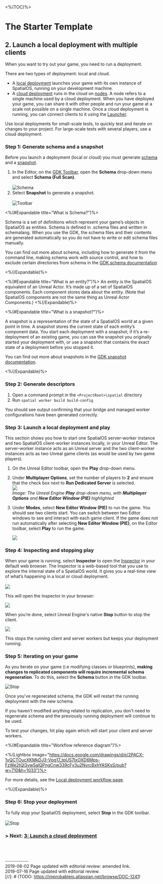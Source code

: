 <%(TOC)%>
# The Starter Template

## 2.  Launch a local deployment with multiple clients

When you want to try out your game, you need to run a deployment.

There are two types of deployment: local and cloud.

- A [local deployment]({{urlRoot}}/content/glossary#deployment) launches your game with its own instance of SpatialOS, running on your development machine.
- A [cloud deployment]({{urlRoot}}/content/glossary#deployment) runs in the cloud on [nodes]({{urlRoot}}/content/glossary#node). A node refers to a single machine used by a cloud deployment. When you have deployed your game, you can share it with other people and run your game at a scale not possible on a single machine. Once a cloud deployment is running, you can connect clients to it using the [Launcher]({{urlRoot}}/content/glossary#launcher).

Use local deployments for small-scale tests, to quickly test and iterate on changes to your project. For large-scale tests with several players, use a cloud deployment.

### Step 1: Generate schema and a snapshot

Before you launch a deployment (local or cloud) you must generate [schema]({{urlRoot}}/content/spatialos-concepts/schema-and-snapshots#schema) and a [snapshot]({{urlRoot}}/content/spatialos-concepts/schema-and-snapshots#snapshots).

1. In the Editor, on the [GDK Toolbar]({{urlRoot}}/content/unreal-editor-interface/toolbars), open the **Schema** drop-down menu and select **Schema (Full Scan)**. <br/><br/>
   ![Schema]({{assetRoot}}assets/screen-grabs/toolbar/schema-button-full-scan.png)<br/>
1. Select **Snapshot** to generate a snapshot.<br/><br/>
   ![Toolbar]({{assetRoot}}assets/screen-grabs/toolbar/snapshot-button.png)<br/>

<%(#Expandable title="What is Schema?")%>

Schema is a set of definitions which represent your game’s objects in SpatialOS as entities. Schema is defined in .schema files and written in schemalang. When you use the GDK, the schema files and their contents are generated automatically so you do not have to write or edit schema files manually.

You can find out more about schema, including how to generate it from the command line, making schema work with source control, and how to exclude certain directories from schema in the [GDK schema documentation]({{urlRoot}}/content/how-to-use-schema)

<%(/Expandable)%>

<%(#Expandable title="What is an entity?")%>
An entity is the SpatialOS equivalent of  an Unreal Actor. It’s made up of a set of SpatialOS components. Each component stores data about the entity. (Note that SpatialOS components are not the same thing as Unreal Actor Components.)
<%(/Expandable)%>

<%(#Expandable title="What is  a snapshot?")%>

A snapshot is a representation of the state of a SpatialOS world at a given point in time. A snapshot stores the current state of each entity’s component data. You start each deployment with a snapshot; if it’s a re-deployment of an existing game, you can use the snapshot you originally started your deployment with, or use a snapshot that contains the exact state of a deployment before you stopped it.

You can find out more about snapshots in the [GDK snapshot documentation]({{urlRoot}}/content/how-to-use-snapshots).

<%(/Expandable)%>

### Step 2: Generate descriptors

1. Open a command prompt in the `<ProjectRoot>\spatial` directory
2. Run `spatial worker build build-config`

You should see output confirming that your bridge and managed worker configurations have been generated correctly.

### Step 3: Launch a local deployment and play

This section shows you how to  start one SpatialOS server-worker instance and two SpatialOS client-worker instances locally, in your Unreal Editor. The server-worker instance acts as an Unreal server and the two client-worker instances acts as two Unreal game clients (as would be used by two game players).

1. On the Unreal Editor toolbar, open the **Play** drop-down menu.
1. Under **Multiplayer Options**, set the number of players to **2** and ensure that the check box next to **Run Dedicated Server** is selected.<br/>
   ![]({{assetRoot}}assets/set-up-template/spatialos-multiplayer-options.png)<br/>
   _Image: The Unreal Engine **Play** drop-down menu, with **Multiplayer Options** and **New Editor Window (PIE)** highlighted_<br/>
1. Under **Modes**, select **New Editor Window (PIE)** to run the game.  You should see two clients start. You can switch between two Editor windows to see and interact with each game client.
If the game does not run automatically after selecting **New Editor Window (PIE)**, on the Editor toolbar, select **Play** to run the game.

   ![]({{assetRoot}}assets/set-up-template/template-two-clients.png)<br/>

### Step 4: Inspecting and stopping play

When your game is running, select **Inspector** to open the [Inspector](https://docs.improbable.io/unreal/alpha//content/glossary#inspector) in your default web browser. The Inspector is a web-based tool that you use to explore the internal state of a SpatialOS world. It gives you a real-time view of what’s happening in a local or cloud deployment. <br/><br/>
![]({{assetRoot}}assets/screen-grabs/toolbar/inspector-button.png)<br/>

This will open the Inspector in your browser:

![]({{assetRoot}}assets/set-up-template/template-two-client-inspector.png)<br/>

When you’re done, select Unreal Engine's native **Stop** button to stop the client.

![]({{assetRoot}}assets/toolbar/stop-button-native.png)<br/>

This stops the running client and server workers but keeps your deployment running.

### Step 5: Iterating on your game

As you iterate on your game (i.e modifying classes or blueprints), **making changes to replicated components will require incremental schema regeneration**. To do this, select the **Schema** button in the GDK toolbar.

![Stop]({{assetRoot}}assets/screen-grabs/toolbar/schema-button.png)<br/>

Once you've regenerated schema, the GDK will restart the running deployment with the new schema.

If you haven't modified anything related to replication, you don't need to regenerate schema and the previously running deployment will continue to be used.

To test your changes, hit play again which will start your client and server workers.

<%(#Expandable title="Workflow reference diagram")%>

 <%(Lightbox image="https://docs.google.com/drawings/d/e/2PACX-1vQCTOucXKMkDJ3-Vpg17_tpUS7IxOXD6Mps-FzWe2tQl3vw5alQPngCnw339cFy3u2NvrcBxhYASKsS/pub?w=710&h=1033")%>

For more details, see the [Local deployment workflow page]({{urlRoot}}/content/local-deployment-workflow).

<%(/Expandable)%>

### Step 6: Stop your deployment

To fully stop your SpatialOS deployment, select **Stop** in the GDK toolbar.<br/></br>
![Stop]({{assetRoot}}assets/screen-grabs/toolbar/stop-button.png)<br/>

### **> Next:** [3: Launch a cloud deployment]({{urlRoot}}/content/get-started/starter-template/get-started-template-cloud)

<br/>

<br/>------------<br/>
2019-08-02 Page updated with editorial review: amended link.<br/>
2019-07-16 Page updated with editorial review.<br/>
[//]: # (TODO: https://improbableio.atlassian.net/browse/DOC-1241)
